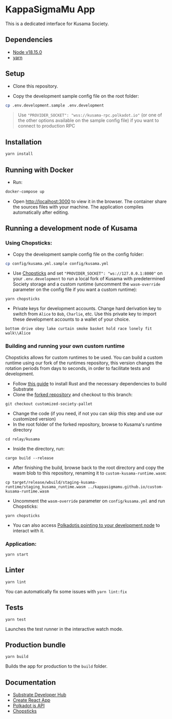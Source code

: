 # KappaSigmaMu App

This is a dedicated interface for Kusama Society.

## Dependencies

* [Node v18.15.0](#)
* [yarn](https://yarnpkg.com)

## Setup

- Clone this repository.

- Copy the development sample config file on the root folder:
```bash
cp .env.development.sample .env.development
```

> Use `"PROVIDER_SOCKET": "wss://kusama-rpc.polkadot.io"` (or one of the other options available on the sample config file) if you want to connect to production RPC

## Installation

```bash
yarn install
```

## Running with Docker

- Run:
```bash
docker-compose up
```

- Open [http://localhost:3000](http://localhost:3000) to view it in the browser. The container share the sources files with your machine. The application compiles automatically after editing.

## Running a development node of Kusama

### Using Chopsticks:

- Copy the development sample config file on the config folder:
```bash
cp config/kusama.yml.sample config/kusama.yml
```

- Use [Chopsticks](https://github.com/AcalaNetwork/chopsticks) and set `"PROVIDER_SOCKET": "ws://127.0.0.1:8000"` on your `.env.development` to run a local fork of Kusama with predetermined Society storage and a custom runtime (uncomment the `wasm-override` parameter on the config file if you want a custom runtime):
```
yarn chopsticks
```

- Private keys for development accounts. Change hard derivation key to switch from `Alice` to `Bob`, `Charlie`, etc. Use this private key to import these development accounts to a wallet of your choice.
```
bottom drive obey lake curtain smoke basket hold race lonely fit walk\\Alice
```

### Building and running your own custom runtime

Chopsticks allows for custom runtimes to be used. You can build a custom runtime using our fork of the runtimes repository, this version changes the rotation periods from days to seconds, in order to facilitate tests and development.
- Follow [this guide](https://docs.substrate.io/install/) to install Rust and the necessary dependencies to build Substrate
- Clone the [forked repository](https://github.com/KappaSigmaMu/custom-kusama-runtime) and checkout to this branch:
```
git checkout customized-society-pallet
```
- Change the code (if you need, if not you can skip this step and use our customized version)
- In the root folder of the forked repository, browse to Kusama's runtime directory
```
cd relay/kusama
```
- Inside the directory, run:
```
cargo build --release
```
- After finishing the build, browse back to the root directory and copy the wasm blob to this repository, renaming it to `custom-kusama-runtime.wasm`:
```
cp target/release/wbuild/staging-kusama-runtime/staging_kusama_runtime.wasm ../kappasigmamu.github.io/custom-kusama-runtime.wasm
```
- Uncomment the `wasm-override` parameter on `config/kusama.yml` and run Chopsticks:
```
yarn chopsticks
```

- You can also access [Polkadotjs pointing to your development node](https://polkadot.js.org/apps/?rpc=ws%3A%2F%2F127.0.0.1%3A8000#/society) to interact with it.

### Application:

```
yarn start
```

## Linter

```
yarn lint
```

You can automatically fix some issues with `yarn lint:fix`


## Tests

```
yarn test
```

Launches the test runner in the interactive watch mode.

## Production bundle

```
yarn build
```

Builds the app for production to the `build` folder.

## Documentation

- [Substrate Developer Hub](https://substrate.dev)
- [Create React App](https://github.com/facebook/create-react-app)
- [Polkadot js API](https://polkadot.js.org/api)
- [Chopsticks](https://github.com/AcalaNetwork/chopsticks)
